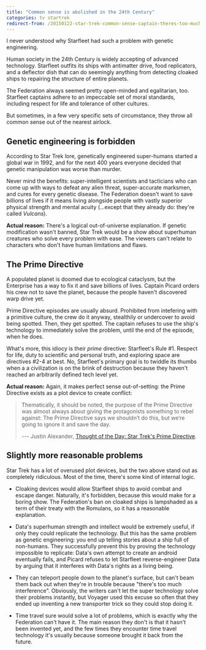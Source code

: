 ```yaml
---
title: "Common sense is abolished in the 24th Century"
categories: tv startrek
redirect-from: /20150122-star-trek-common-sense-captain-theres-too-much-interference.html
---
```


I never understood why Starfleet had such a problem with genetic engineering.

Human society in the 24th Century is widely accepting of advanced technology.
Starfleet outfits its ships with antimatter drive, food replicators, and a
deflector dish that can do seemingly anything from detecting cloaked ships
to repairing the structure of entire planets.

The Federation always seemed pretty open-minded and egalitarian, too.
Starfleet captains adhere to an impeccable set of moral standards, including
respect for life and tolerance of other cultures.

But sometimes, in a few very specific sets of circumstance, they throw all
common sense out of the nearest airlock.

## Genetic engineering is forbidden

According to Star Trek lore, genetically engineered super-humans started
a global war in 1992, and for the next 400 years everyone decided that genetic
manipulation was worse than murder. 

Never mind the benefits: super-intelligent scientists and tacticians who can
come up with ways to defeat any alien threat, super-accurate marksmen,
and cures for every genetic disease. The Federation doesn't want to save
billions of lives if it means living alongside people with vastly superior
physical strength and mental acuity (...except that they already do: they're
called _Vulcans_).

__Actual reason:__ There's a logical out-of-universe explanation. If genetic
modification wasn't banned, Star Trek would be a show about superhuman creatures
who solve every problem with ease. The viewers can't relate to characters who
don't have human limitations and flaws.

## The Prime Directive

A populated planet is doomed due to ecological cataclysm, but the Enterprise
has a way to fix it and save billions of lives. Captain Picard orders his
crew not to save the planet, because the people haven't discovered warp drive
yet.

Prime Directive episodes are usually absurd. Prohibited from intefering with
a primitive culture, the crew do it anyway, stealthily or undercover to
avoid being spotted. Then, they get spotted. The captain refuses to use the
ship's technology to immediately solve the problem, until the end of the
episode, when he does.

What's more, this idiocy is their _prime_ directive: Starfleet's Rule #1.
Respect for life, duty to scientific and personal truth, and exploring space
are directives #2-4 at best. No, Starfleet's primary goal is to twiddle
its thumbs when a a civilization is on the brink of destruction because
they haven't reached an arbitrarily defined tech level yet.

__Actual reason:__ Again, it makes perfect sense out-of-setting: the Prime
Directive exists as a plot device to create conflict:

> Thematically, it should be noted, the purpose of the Prime Directive was
> almost always about giving the protagonists something to rebel against:
> The Prime Directive says we shouldn’t do this, but we’re going to ignore
> it and save the day. 
>
> --- Justin Alexander, [Thought of the Day: Star Trek's Prime Directive](http://thealexandrian.net/wordpress/35971/random/thought-of-the-day-star-treks-prime-directive).

## Slightly more reasonable problems

Star Trek has a lot of overused plot devices, but the two above stand out
as completely ridiculous. Most of the time, there's some kind of internal
logic.

* Cloaking devices would allow Starfleet ships to avoid combat and
escape danger. Naturally, it's forbidden, because this would make for a
boring show. The Federation's ban on cloaked ships is lampshaded as a
term of their treaty with the Romulans, so it has a reasonable explanation.

* Data's superhuman strength and intellect would be extremely useful, if only
they could replicate the technology. But this has the same problem as genetic
engineering: you end up telling stories about a ship full of non-humans.
They successfully prevent this by proving the technology impossible to
replicate: Data's own attempt to create an android eventually fails, and
Picard refuses to let Starfleet reverse-engineer Data by arguing that it
interferes with Data's rights as a living being.

* They can teleport people down to the planet's surface, but can't beam them
back out when they're in trouble because "there's too much interference".
Obviously, the writers can't let the super technology solve their problems
instantly, but Voyager used this excuse so often that they ended up
inventing a new transporter trick so they could stop doing it.

* Time travel sure would solve a lot of problems, which is exactly why
the Federation can't have it. The main reason they don't is that it hasn't
been invented yet, and the few times they encounter time travel technology
it's usually because someone brought it back from the future.
